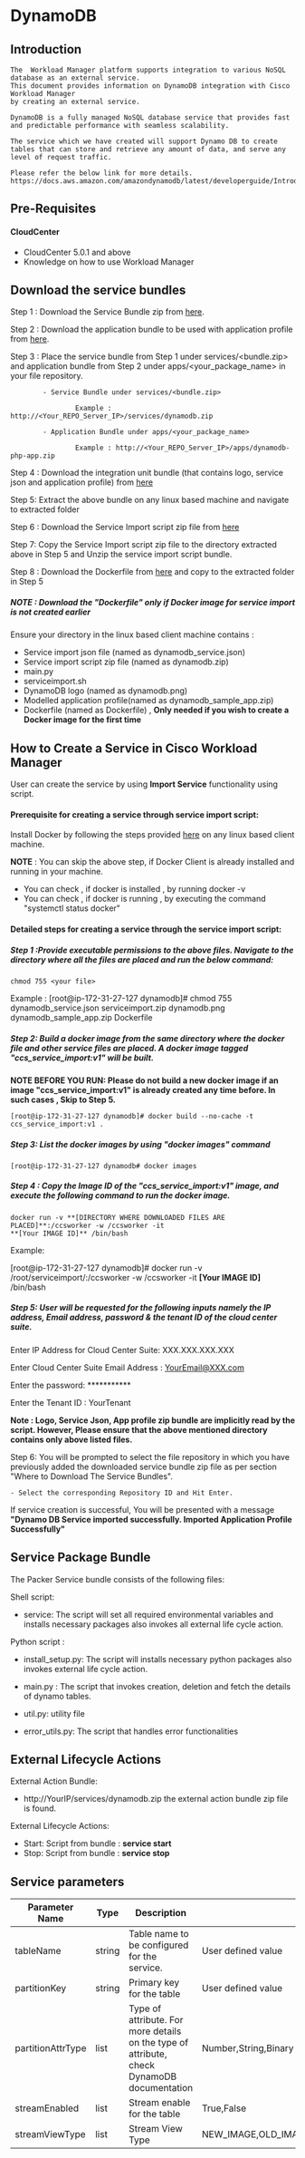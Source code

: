 # DynamoDB
## Introduction
    The  Workload Manager platform supports integration to various NoSQL database as an external service.
    This document provides information on DynamoDB integration with Cisco Workload Manager 
    by creating an external service.
    
    DynamoDB is a fully managed NoSQL database service that provides fast and predictable performance with seamless scalability. 
    
    The service which we have created will support Dynamo DB to create tables that can store and retrieve any amount of data, and serve any level of request traffic.
    
    Please refer the below link for more details.
    https://docs.aws.amazon.com/amazondynamodb/latest/developerguide/Introduction.html
## Pre-Requisites
#### CloudCenter
- CloudCenter 5.0.1 and above
- Knowledge on how to use Workload Manager
	
## Download the service bundles

 Step 1 : Download the Service Bundle zip from [here](https://github.com/datacenter/cloudcentersuite/raw/master/Content/NoSQL%20Databases/DynamoDB/WorkloadManager/ServiceBundle/dynamodb.zip). 
   
 Step 2 : Download the application bundle to be used with application profile from [here](https://github.com/datacenter/cloudcentersuite/raw/master/Content/NoSQL%20Databases/DynamoDB/WorkloadManager/ApplicationProfiles/artifacts/dynamodb-php-app.zip).
   
 Step 3 : Place the service bundle from Step 1 under services/<bundle.zip> and application bundle from Step 2 under apps/<your_package_name> in your file repository.
          
            - Service Bundle under services/<bundle.zip>
                    
                    Example : http://<Your_REPO_Server_IP>/services/dynamodb.zip 
    
            - Application Bundle under apps/<your_package_name>
            
                    Example : http://<Your_REPO_Server_IP>/apps/dynamodb-php-app.zip
   
 Step 4 : Download the integration unit bundle (that contains logo, service json and application profile) from [here](https://github.com/datacenter/cloudcentersuite/raw/master/Content/NoSQL%20Databases/DynamoDB/WorkloadManager/dynamodb_iu.zip  )
 
 Step 5: Extract the above bundle on any linux based machine and navigate to extracted folder

 Step 6 : Download the Service Import script zip file from [here](https://github.com/datacenter/cloudcentersuite/raw/master/Content/Scripts/serviceimport.zip) 
 
 Step 7: Copy the Service Import script zip file to the directory extracted above in Step 5 and Unzip the service import script bundle.

 Step 8 : Download the Dockerfile from [here](https://github.com/datacenter/cloudcentersuite/raw/master/Content/dockerimages/Dockerfile) and copy to the extracted folder in Step 5
 ##### NOTE : Download the "Dockerfile" only if Docker image for service import is not created earlier
   
 Ensure your directory in the linux based client machine contains :

- Service import json file (named as dynamodb_service.json)
- Service import script zip file (named as dynamodb.zip)
- main.py
- serviceimport.sh
- DynamoDB logo (named as dynamodb.png)
- Modelled application profile(named as dynamodb_sample_app.zip)
- Dockerfile (named as Dockerfile) , **Only needed if you wish to create a Docker image for the first time**
   
## How to Create a Service in Cisco Workload Manager

User can create the service by using **Import Service** functionality using script.

#### Prerequisite for creating a service through service import script:

Install Docker by following the steps provided [here](https://github.com/datacenter/cloudcentersuite/raw/master/Content/dockerimages/Steps%20for%20Installation%20of%20Docker%20CE%20on%20CentOS7_V2.docx) on any linux based client machine.

**NOTE** : You can skip the above step, if Docker Client is already installed and running in your machine. 
- You can check , if docker is installed , by running docker -v
- You can check , if docker is running , by executing the command "systemctl status docker"
  
#### Detailed steps for creating a service through the service import script:

##### Step 1 :Provide executable permissions to the above files. Navigate to the directory where all the files are placed and run the below command:
   
    chmod 755 <your file>
    
    
Example : 
    [root@ip-172-31-27-127 dynamodb]# chmod 755 dynamodb_service.json serviceimport.zip dynamodb.png dynamodb_sample_app.zip Dockerfile

##### Step 2: Build a docker image from the same directory where the docker file and other service files are placed. A docker image tagged "ccs_service_import:v1" will be built.

**NOTE BEFORE YOU RUN: Please do not build a new docker image if an image "ccs_service_import:v1" is already created any time before. In such cases , Skip to Step 5.**

    [root@ip-172-31-27-127 dynamodb]# docker build --no-cache -t ccs_service_import:v1 .

##### Step 3: List the docker images by using "docker images" command

    [root@ip-172-31-27-127 dynamodb# docker images

##### Step 4 : Copy the Image ID of the "ccs_service_import:v1" image, and execute the following command to run the docker image.

    docker run -v **[DIRECTORY WHERE DOWNLOADED FILES ARE PLACED]**:/ccsworker -w /ccsworker -it 
    **[Your IMAGE ID]** /bin/bash

Example:  

[root@ip-172-31-27-127 dynamodb]# docker run -v /root/serviceimport/:/ccsworker -w /ccsworker -it **[Your IMAGE ID]** /bin/bash

##### Step 5: User will be requested for the following inputs namely the IP address, Email address, password & the tenant ID of the cloud center suite.

Enter IP Address for Cloud Center Suite: XXX.XXX.XXX.XXX

Enter Cloud Center Suite Email Address : YourEmail@XXX.com

Enter the password: ***********

Enter the Tenant ID  : YourTenant

**Note : Logo, Service Json, App profile zip bundle are implicitly read by the script. However, Please ensure that the above mentioned directory contains only above listed files.**

Step 6: You will be prompted to select the file repository in which you have previously added the downloaded service bundle zip file as per section "Where to Download The Service Bundles". 

    - Select the corresponding Repository ID and Hit Enter.

If service creation is successful, You will be presented with a message **"Dynamo DB Service imported successfully. Imported Application Profile Successfully"**


## Service Package Bundle

The Packer Service bundle consists of the following files:

Shell script:
 - service: The script will set all required environmental variables and installs necessary packages also invokes all external life cycle action.

Python script :

 - install_setup.py: The script will installs necessary python packages also invokes external life cycle action.

 - main.py : The script that invokes creation, deletion and fetch the details of dynamo tables.

 - util.py: utility file

 - error_utils.py: The script that handles error functionalities

## External Lifecycle Actions 

External Action Bundle:  
 - http://YourIP/services/dynamodb.zip the external action bundle zip file is found.
 
External Lifecycle Actions:
 - Start: Script from bundle : **service start** 
 - Stop: Script from bundle : **service stop**

		
## Service parameters


| Parameter Name	| Type	 | Description | Allowed Value |Default Value |
| ------ | ------ | ------ |------ | ------ |
| tableName |	string | Table name to be configured for the service.	 | User defined value | testdb |
| partitionKey | string| Primary key for the table | User defined value | id |
| partitionAttrType | list| Type of attribute. For more details on the type of attribute, check DynamoDB documentation	 | Number,String,Binary | String |
| streamEnabled | list| Stream enable for the table | True,False | True |
| streamViewType | list | Stream View Type | NEW_IMAGE,OLD_IMAGE,NEW_AND_OLD_IMAGES,KEYS_ONLY | NEW_AND_OLD_IMAGES |

